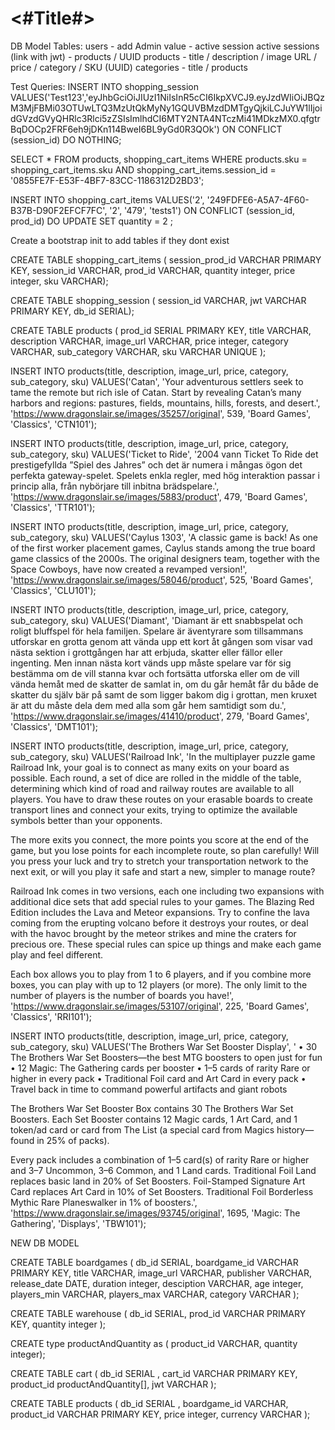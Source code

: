 #  <#Title#>



 DB Model
 Tables:
 users - add Admin value - active session
 active sessions (link with jwt)  - products / UUID
 products - title / description / image URL / price / category / SKU (UUID)
 categories - title / products

Test Queries:
INSERT INTO shopping_session
VALUES('Test123','eyJhbGciOiJIUzI1NiIsInR5cCI6IkpXVCJ9.eyJzdWIiOiJBQzM3MjFBMi03OTUwLTQ3MzUtQkMyNy1GQUVBMzdDMTgyQjkiLCJuYW1lIjoidGVzdGVyQHRlc3Rlci5zZSIsImlhdCI6MTY2NTA4NTczMi41MDkzMX0.qfgtrBqDOCp2FRF6eh9jDKn114BweI6BL9yGd0R3QOk')
ON CONFLICT (session_id)
DO NOTHING;

SELECT * FROM products, shopping_cart_items
WHERE products.sku = shopping_cart_items.sku
AND shopping_cart_items.session_id = '0855FE7F-E53F-4BF7-83CC-1186312D2BD3';

INSERT INTO shopping_cart_items
VALUES('2', '249FDFE6-A5A7-4F60-B37B-D90F2EFCF7FC', '2', '479', 'tests1')
ON CONFLICT (session_id, prod_id)
DO
UPDATE SET quantity = 2
;

 Create a bootstrap init to add tables if they dont exist

CREATE TABLE shopping_cart_items (
session_prod_id VARCHAR PRIMARY KEY,
session_id VARCHAR, 
prod_id VARCHAR,
quantity integer,
price integer,
sku VARCHAR);

CREATE TABLE shopping_session (
session_id VARCHAR,
jwt VARCHAR PRIMARY KEY,
db_id SERIAL);

CREATE TABLE products (
    prod_id SERIAL PRIMARY KEY,
    title VARCHAR,
    description VARCHAR,
    image_url VARCHAR,
    price integer,
    category VARCHAR,
    sub_category VARCHAR,
    sku VARCHAR UNIQUE
);


INSERT INTO products(title, description, image_url, price, category, sub_category, sku)
VALUES('Catan', 'Your adventurous settlers seek to tame the remote but rich isle of Catan. Start by revealing Catan’s many harbors and regions: pastures, fields, mountains, hills, forests, and desert.', 'https://www.dragonslair.se/images/35257/original', 539, 'Board Games', 'Classics', 'CTN101');

INSERT INTO products(title, description, image_url, price, category, sub_category, sku)
VALUES('Ticket to Ride', '2004 vann Ticket To Ride det prestigefyllda ”Spiel des Jahres” och det är numera i mångas ögon det perfekta gateway-spelet. Spelets enkla regler, med hög interaktion passar i princip alla, från nybörjare till inbitna brädspelare.', 'https://www.dragonslair.se/images/5883/product', 479, 'Board Games', 'Classics', 'TTR101');

INSERT INTO products(title, description, image_url, price, category, sub_category, sku)
VALUES('Caylus 1303', 'A classic game is back! As one of the first worker placement games, Caylus stands among the true board game classics of the 2000s. The original designers team, together with the Space Cowboys, have now created a revamped version!', 'https://www.dragonslair.se/images/58046/product', 525, 'Board Games', 'Classics', 'CLU101');

INSERT INTO products(title, description, image_url, price, category, sub_category, sku)
VALUES('Diamant', 'Diamant är ett snabbspelat och roligt bluffspel för hela familjen.  Spelare är äventyrare som tillsammans utforskar en grotta genom att vända upp ett kort åt gången som visar vad nästa sektion i grottgången har att erbjuda, skatter eller fällor eller ingenting. Men innan nästa kort vänds upp måste spelare var för sig bestämma om de vill stanna kvar och fortsätta utforska eller om de vill vända hemåt med de skatter de samlat in, om du går hemåt får du både de skatter du själv bär på samt de som ligger bakom dig i grottan, men kruxet är att du måste dela dem med alla som går hem samtidigt som du.', 'https://www.dragonslair.se/images/41410/product', 279, 'Board Games', 'Classics', 'DMT101');


INSERT INTO products(title, description, image_url, price, category, sub_category, sku)
VALUES('Railroad Ink', 'In the multiplayer puzzle game Railroad Ink, your goal is to connect as many exits on your board as possible. Each round, a set of dice are rolled in the middle of the table, determining which kind of road and railway routes are available to all players. You have to draw these routes on your erasable boards to create transport lines and connect your exits, trying to optimize the available symbols better than your opponents.

The more exits you connect, the more points you score at the end of the game, but you lose points for each incomplete route, so plan carefully! Will you press your luck and try to stretch your transportation network to the next exit, or will you play it safe and start a new, simpler to manage route?

Railroad Ink comes in two versions, each one including two expansions with additional dice sets that add special rules to your games. The Blazing Red Edition includes the Lava and Meteor expansions. Try to confine the lava coming from the erupting volcano before it destroys your routes, or deal with the havoc brought by the meteor strikes and mine the craters for precious ore. These special rules can spice up things and make each game play and feel different.

Each box allows you to play from 1 to 6 players, and if you combine more boxes, you can play with up to 12 players (or more). The only limit to the number of players is the number of boards you have!', 'https://www.dragonslair.se/images/53107/original', 225, 'Board Games', 'Classics', 'RRI101');


INSERT INTO products(title, description, image_url, price, category, sub_category, sku)
VALUES('The Brothers War Set Booster Display', '
• 30 The Brothers War Set Boosters—the best MTG boosters to open just for fun
• 12 Magic: The Gathering cards per booster
• 1–5 cards of rarity Rare or higher in every pack
• Traditional Foil card and Art Card in every pack
• Travel back in time to command powerful artifacts and giant robots

The Brothers War Set Booster Box contains 30 The Brothers War Set Boosters. Each Set Booster contains 12 Magic cards, 1 Art Card, and 1 token/ad card or card from The List (a special card from Magics history—found in 25% of packs).

Every pack includes a combination of 1–5 card(s) of rarity Rare or higher and 3–7 Uncommon, 3–6 Common, and 1 Land cards. Traditional Foil Land replaces basic land in 20% of Set Boosters. Foil-Stamped Signature Art Card replaces Art Card in 10% of Set Boosters. Traditional Foil Borderless Mythic Rare Planeswalker in 1% of boosters.', 'https://www.dragonslair.se/images/93745/original', 1695, 'Magic: The Gathering', 'Displays', 'TBW101');


NEW DB MODEL

CREATE TABLE boardgames ( db_id SERIAL, boardgame_id VARCHAR PRIMARY KEY, title VARCHAR, image_url VARCHAR, publisher VARCHAR, release_date DATE, duration integer, desciption VARCHAR, age integer, players_min VARCHAR, players_max VARCHAR, category VARCHAR );

CREATE TABLE warehouse ( db_id SERIAL, prod_id VARCHAR PRIMARY KEY, quantity integer );

CREATE type productAndQuantity as (
product_id VARCHAR,
quantity integer);

CREATE TABLE cart ( db_id SERIAL , cart_id VARCHAR PRIMARY KEY, product_id productAndQuantity[], jwt VARCHAR );

CREATE TABLE products ( db_id SERIAL , boardgame_id VARCHAR, product_id VARCHAR PRIMARY KEY, price integer, currency VARCHAR );

